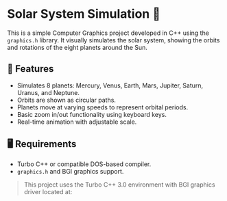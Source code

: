 # Solar System Simulation 🌌

This is a simple Computer Graphics project developed in C++ using the `graphics.h` library. It visually simulates the solar system, showing the orbits and rotations of the eight planets around the Sun.

## 🧠 Features

- Simulates 8 planets: Mercury, Venus, Earth, Mars, Jupiter, Saturn, Uranus, and Neptune.
- Orbits are shown as circular paths.
- Planets move at varying speeds to represent orbital periods.
- Basic zoom in/out functionality using keyboard keys.
- Real-time animation with adjustable scale.

## 🖥️ Requirements

- Turbo C++ or compatible DOS-based compiler.
- `graphics.h` and BGI graphics support.

> This project uses the Turbo C++ 3.0 environment with BGI graphics driver located at:
